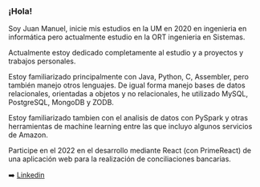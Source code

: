 ### ¡Hola!
Soy Juan Manuel, inicie mis estudios en la UM en 2020 en ingenieria en informática pero actualmente estudio en la ORT ingenieria en Sistemas.

Actualmente estoy dedicado completamente al estudio y a proyectos y trabajos personales.

Estoy familiarizado principalmente con Java, Python, C, Assembler, pero también manejo otros lenguajes. De igual forma manejo bases de datos relacionales, orientadas a objetos y no relacionales, he utilizado MySQL, PostgreSQL, MongoDB y ZODB.

Estoy familiarizado tambien con el analisis de datos con PySpark y otras herramientas de machine learning entre las que incluyo algunos servicios de Amazon. 

Participe en el 2022 en el desarrollo mediante React (con PrimeReact) de una aplicación web para la realización de conciliaciones bancarias.

➡️ [Linkedin](https://www.linkedin.com/in/juan-manuel-latorre/)

<!--
**JMLatorre/JMLatorre** is a ✨ _special_ ✨ repository because its `README.md` (this file) appears on your GitHub profile.

Here are some ideas to get you started:

- 🔭 I’m currently working on ...
- 🌱 I’m currently learning ...
- 👯 I’m looking to collaborate on ...
- 🤔 I’m looking for help with ...
- 💬 Ask me about ...
- 📫 How to reach me: ...
- 😄 Pronouns: ...
- ⚡ Fun fact: ...
-->
